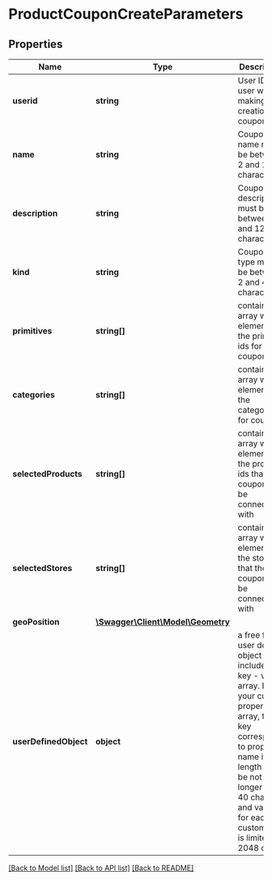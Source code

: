 # ProductCouponCreateParameters

## Properties
Name | Type | Description | Notes
------------ | ------------- | ------------- | -------------
**userid** | **string** | User ID for user who is making the creation of coupon | 
**name** | **string** | Coupon name must be between 2 and 1084 characters | 
**description** | **string** | Coupon description must be between 2 and 1284 characters | 
**kind** | **string** | Coupon type must be between 2 and 484 characters | 
**primitives** | **string[]** | contain array with elements the primitive ids for coupon | 
**categories** | **string[]** | contain array with elements the category ids for coupon | 
**selectedProducts** | **string[]** | contain array with elements the product ids that the coupon will be connected with | 
**selectedStores** | **string[]** | contain array with elements the store ids that the coupon will be connected with | [optional] 
**geoPosition** | [**\Swagger\Client\Model\Geometry**](Geometry.md) |  | [optional] 
**userDefinedObject** | **object** | a free form user defined object that includes a key - value array. Place your custom properties in array, the key corresponds to property name its length must be not longer that 40 chars and value for each custom key is limited to 2048 chars. | [optional] 

[[Back to Model list]](../README.md#documentation-for-models) [[Back to API list]](../README.md#documentation-for-api-endpoints) [[Back to README]](../README.md)


